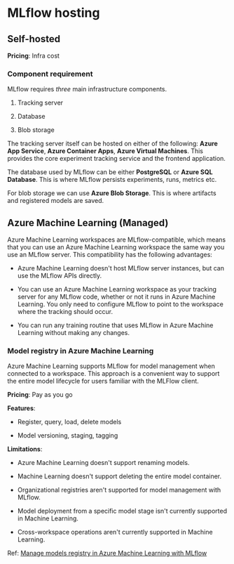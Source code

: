 # MLflow hosting

## Self-hosted

**Pricing**: Infra cost

### Component requirement

MLflow requires *three* main infrastructure components.

1. Tracking server

2. Database

3. Blob storage

The tracking server itself can be hosted on either of the following: **Azure App Service**, **Azure Container Apps**, **Azure Virtual Machines**. This provides the core experiment tracking service and the frontend application.

The database used by MLflow can be either **PostgreSQL** or **Azure SQL Database**. This is where MLflow persists experiments, runs, metrics etc.

For blob storage we can use **Azure Blob Storage**. This is where artifacts and registered models are saved.

## Azure Machine Learning (Managed)

Azure Machine Learning workspaces are MLflow-compatible, which means that you can use an Azure Machine Learning workspace the same way you use an MLflow server. This compatibility has the following advantages:

- Azure Machine Learning doesn't host MLflow server instances, but can use the MLflow APIs directly.

- You can use an Azure Machine Learning workspace as your tracking server for any MLflow code, whether or not it runs in Azure Machine Learning. You only need to configure MLflow to point to the workspace where the tracking should occur.

- You can run any training routine that uses MLflow in Azure Machine Learning without making any changes.

### Model registry in Azure Machine Learning

Azure Machine Learning supports MLflow for model management when connected to a workspace. This approach is a convenient way to support the entire model lifecycle for users familiar with the MLFlow client.

**Pricing**: Pay as you go

**Features**:

- Register, query, load, delete models

- Model versioning, staging, tagging

**Limitations**:

- Azure Machine Learning doesn't support renaming models.

- Machine Learning doesn't support deleting the entire model container.

- Organizational registries aren't supported for model management with MLflow.

- Model deployment from a specific model stage isn't currently supported in Machine Learning.

- Cross-workspace operations aren't currently supported in Machine Learning.

Ref: [Manage models registry in Azure Machine Learning with MLflow](https://learn.microsoft.com/en-us/azure/machine-learning/how-to-manage-models-mlflow?view=azureml-api-2)